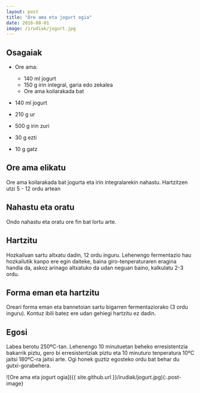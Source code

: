 ```yaml
---
layout: post
title: "Ore ama eta jogurt ogia"
date: 2016-08-01
image: /irudiak/jogurt.jpg
---
```


##  Osagaiak

* Ore ama:

    * 140 ml jogurt
	* 150 g irin integral, garia edo zekalea
	* Ore ama koilarakada bat

* 140 ml jogurt 

* 210 g ur

* 500 g irin zuri

* 30 g ezti

* 10 g gatz

## Ore ama elikatu

Ore ama koilarakada bat jogurta eta irin integralarekin nahastu. Hartzitzen utzi 5 - 12 ordu artean 

## Nahastu eta oratu

Ondo nahastu eta oratu ore fin bat lortu arte.

## Hartzitu

Hozkailuan sartu altxatu dadin, 12 ordu inguru. Lehenengo fermentazio
hau hozkailutik kanpo ere egin daiteke, baina giro-tenperaturaren
eragina handia da, askoz arinago altxatuko da udan neguan baino,
kalkulatu 2-3 ordu.

## Forma eman eta hartzitu

Oreari forma eman eta bannetoian sartu bigarren fermentaziorako (3
ordu inguru). Kontuz ibili batez ere udan gehiegi hartzitu ez dadin.

## Egosi

Labea berotu 250ºC-tan. Lehenengo 10 minutuetan beheko erresistentzia
bakarrik piztu, gero bi erresistentziak piztu eta 10 minuturo
tenperatura 10ºC jaitsi 180ºC-ra jaitsi arte. Ogi honek guztiz
egosteko ordu bat behar du gutxi-gorabehera.

![Ore ama eta jogurt ogia]({{ site.github.url }}/irudiak/jogurt.jpg){:.post-image}
